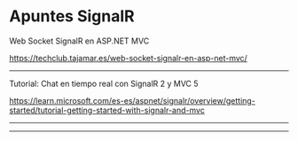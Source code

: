 # Apuntes SignalR


Web Socket SignalR en ASP.NET MVC

https://techclub.tajamar.es/web-socket-signalr-en-asp-net-mvc/


---

Tutorial: Chat en tiempo real con SignalR 2 y MVC 5

https://learn.microsoft.com/es-es/aspnet/signalr/overview/getting-started/tutorial-getting-started-with-signalr-and-mvc


---





---



